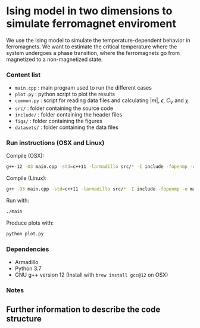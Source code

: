 # Ising model in two dimensions to simulate ferromagnet enviroment
We use the Ising model to simulate the temperature-dependent behavior in ferromagnets. We want to estimate the critical temperature where the system undergoes a phase transition, where the ferromagnets go from magnetized to a non-magnetized state.

### Content list
- `main.cpp` : main program used to run the different cases
- `plot.py` : python script to plot the results
- `common.py` : script for reading data files and calculating $|m|$, $\epsilon$, $C_V$ and $\chi$. 
- `src/` : folder containing the source code
- `include/` : folder containing the header files
- `figs/` : folder containing the figures
- `datasets/` : folder containing the data files

### Run instructions (OSX and Linux)

Compile (OSX): 
```sh
g++-12 -O3 main.cpp -std=c++11 -larmadillo src/* -I include -fopenmp -o main
```

Compile (Linux): 
```sh
g++ -O3 main.cpp -std=c++11 -larmadillo src/* -I include -fopenmp -o main
```

Run with: 
```sh
./main
```

Produce plots with: 
```sh
python plot.py
```

### Dependencies
- Armadillo
- Python 3.7
- GNU g++ version 12 (Install with `brew install gcc@12` on OSX)


### Notes

## Further information to describe the code structure
